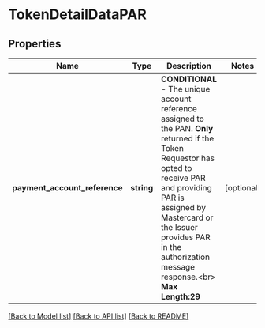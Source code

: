 # TokenDetailDataPAR

## Properties
Name | Type | Description | Notes
------------ | ------------- | ------------- | -------------
**payment_account_reference** | **string** | __CONDITIONAL__  - The unique account reference assigned to the PAN. __Only__ returned if the Token Requestor has opted to receive PAR and providing PAR is assigned by Mastercard or the Issuer provides PAR in the authorization message response.&lt;br&gt;    __Max Length:29__ | [optional] 

[[Back to Model list]](../README.md#documentation-for-models) [[Back to API list]](../README.md#documentation-for-api-endpoints) [[Back to README]](../README.md)


